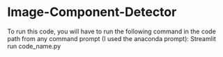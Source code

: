 # Image-Component-Detector
To run this code, you will have to run the following command in the code path from any command prompt (I used the anaconda prompt): Streamlit run code_name.py
